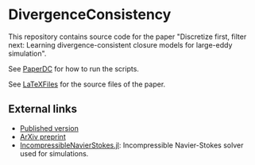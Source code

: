 # DivergenceConsistency

This repository contains source code for the paper
"Discretize first, filter next: Learning divergence-consistent closure models for large-eddy simulation".

See [PaperDC](PaperDC/README.md) for how to run the scripts.

See [LaTeXFiles](LaTeXFiles/main.tex) for the source files of the paper.

## External links

- [Published version](https://www.sciencedirect.com/science/article/pii/S0021999124008258)
- [ArXiv preprint](https://arxiv.org/abs/2403.18088)
- [IncompressibleNavierStokes.jl](https://github.com/agdestein/IncompressibleNavierStokes.jl): Incompressible Navier-Stokes solver used for simulations.
